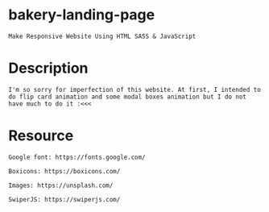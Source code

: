 # bakery-landing-page

    Make Responsive Website Using HTML SASS & JavaScript

# Description

    I'm so sorry for imperfection of this website. At first, I intended to do flip card animation and some modal boxes animation but I do not have much to do it :<<<

# Resource

    Google font: https://fonts.google.com/

    Boxicons: https://boxicons.com/

    Images: https://unsplash.com/

    SwiperJS: https://swiperjs.com/

